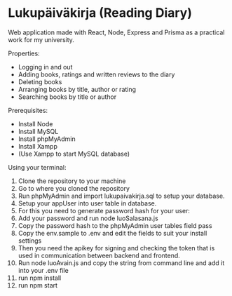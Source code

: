 # Lukupäiväkirja (Reading Diary)

Web application made with React, Node, Express and Prisma as a practical work for my university.

Properties:
- Logging in and out
- Adding books, ratings and written reviews to the diary
- Deleting books
- Arranging books by title, author or rating
- Searching books by title or author

Prerequisites:
- Install Node
- Install MySQL
- Install phpMyAdmin
- Install Xampp
- (Use Xampp to start MySQL database)

Using your terminal:
1. Clone the repository to your machine
2. Go to where you cloned the repository
3. Run phpMyAdmin and import lukupaivakirja.sql to setup your database.
4. Setup your appUser into user table in database. 
5. For this you need to generate password hash for your user:
7. Add your password and run node luoSalasana.js
8. Copy the password hash to the phpMyAdmin user tables field pass
7. Copy the env.sample to .env and edit the fields to suit your install settings 
8. Then you need the apikey for signing and checking the token that is used in communication between backend and frontend.
9. Run node luoAvain.js and copy the string from command line and add it into your .env file 
10. run npm install
11. run npm start

